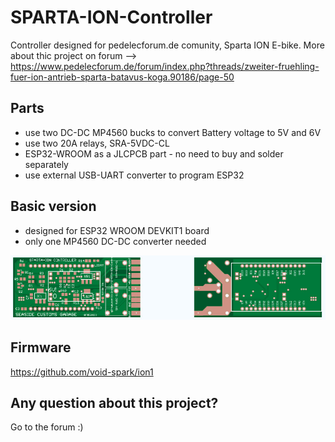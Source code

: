 # SPARTA-ION-Controller
Controller designed for pedelecforum.de comunity, Sparta ION E-bike. 
More about thic project on forum --> https://www.pedelecforum.de/forum/index.php?threads/zweiter-fruehling-fuer-ion-antrieb-sparta-batavus-koga.90186/page-50

## Parts
* use two DC-DC MP4560 bucks to convert Battery voltage to 5V and 6V
* use two 20A relays, SRA-5VDC-CL
* ESP32-WROOM as a JLCPCB part - no need to buy and solder separately
* use external USB-UART converter to program ESP32

## Basic version
* designed for ESP32 WROOM DEVKIT1 board
* only one MP4560 DC-DC converter needed

![Board](ION.png?raw=true "Board")

## Firmware
https://github.com/void-spark/ion1

## Any question about this project?
Go to the forum :) 
